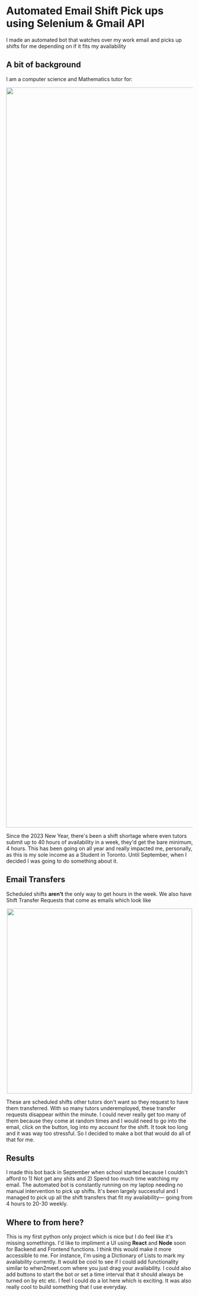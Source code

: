 # Automated Email Shift Pick ups using Selenium & Gmail API
I made an automated bot that watches over my work email and picks up shifts for me depending on if it fits my availability

## A bit of background

<p>
  I am a computer science and Mathematics tutor for:
</p>

<img src="https://i.imgur.com/x1I5lVw.png" width="2000">

<p>
  Since the 2023 New Year, there's been a shift shortage where even tutors submit up to 40 hours of availability in a week,
  they'd get the bare minimum, 4 hours. This has been going on all year and really impacted me, personally, as this is my sole income as a Student in Toronto. Until
  September, when I decided I was going to do something about it.
</p>

## Email Transfers

<p>
  Scheduled shifts <strong>aren't</strong> the only way to get hours in the week. We also have Shift Transfer Requests that come as emails which look like
</p>

<div align="center">
  <img src="https://i.imgur.com/4gLvnGu.png" width="500">
</div>

<p>
  These are scheduled shifts other tutors don't want so they request to have them transferred. With so many tutors underemployed, these transfer requests disappear within the minute. I could never really get too many of them because they come at random times and I would need to go into the email, click on the button, log into my account for the shift. It took too long and it was way too stressful. So I decided to make a bot that would do all of that for me.
</p>

## Results
<p>
  I made this bot back in September when school started because I couldn't afford to 1) Not get any shits and 2) Spend too much time watching my email. The automated bot is constantly running on my laptop needing no manual intervention to pick up shifts. It's been largely successful and I managed to pick up all the shift transfers that fit my availability— going from 4 hours to 20-30 weekly.
</p>

## Where to from here?
<p>
  This is my first python only project which is nice but I do feel like it's missing somethings. I'd like to impliment a UI using <strong>React</strong> and <strong>Node</strong> soon for Backend and Frontend functions. I think this would make it more accessible to me. For instance, I'm using a Dictionary of Lists to mark my availability 
  currently. It would be cool to see if I could add functionality similar to when2meet.com where you just drag your availability. I could also add buttons to start the bot or set a time interval that it should always be turned on by etc etc. I feel I could do a lot here which is exciting. It was also really cool to build something that I use everyday.
</p>
